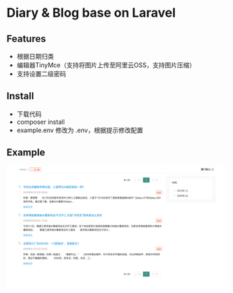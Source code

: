 # Diary & Blog base on Laravel

## Features
* 根据日期归类
* 编辑器TinyMce（支持将图片上传至阿里云OSS，支持图片压缩）
* 支持设置二级密码

## Install
* 下载代码
* composer install
* example.env 修改为 .env，根据提示修改配置

## Example
![Image text](https://raw.githubusercontent.com/g30225579/diary/main/files/preview.png)